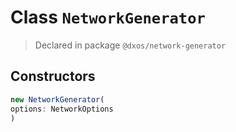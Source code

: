 # Class `NetworkGenerator`
> Declared in package `@dxos/network-generator`

## Constructors
```ts
new NetworkGenerator(
options: NetworkOptions
)
```
